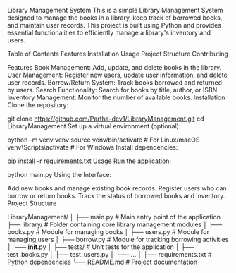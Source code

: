 Library Management System
This is a simple Library Management System designed to manage the books in a library, keep track of borrowed books, and maintain user records. This project is built using Python and provides essential functionalities to efficiently manage a library's inventory and users.

Table of Contents
Features
Installation
Usage
Project Structure
Contributing

Features
Book Management: Add, update, and delete books in the library.
User Management: Register new users, update user information, and delete user records.
Borrow/Return System: Track books borrowed and returned by users.
Search Functionality: Search for books by title, author, or ISBN.
Inventory Management: Monitor the number of available books.
Installation
Clone the repository:


git clone https://github.com/Partha-dev1/LibraryManagement.git
cd LibraryManagement
Set up a virtual environment (optional):


python -m venv venv
source venv/bin/activate  # For Linux/macOS
venv\Scripts\activate  # For Windows
Install dependencies:

pip install -r requirements.txt
Usage
Run the application:

python main.py
Using the Interface:

Add new books and manage existing book records.
Register users who can borrow or return books.
Track the status of borrowed books and inventory.
Project Structure

LibraryManagement/
│
├── main.py             # Main entry point of the application
├── library/            # Folder containing core library management modules
│   ├── books.py        # Module for managing books
│   ├── users.py        # Module for managing users
│   ├── borrow.py       # Module for tracking borrowing activities
│   └── __init__.py
│
├── tests/              # Unit tests for the application
│   ├── test_books.py
│   ├── test_users.py
│   └── ...
│
├── requirements.txt    # Python dependencies
└── README.md           # Project documentation
